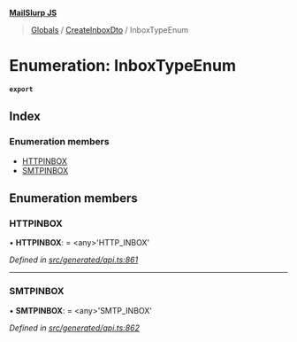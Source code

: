 **[MailSlurp JS](../README.md)**

> [Globals](../README.md) / [CreateInboxDto](../modules/createinboxdto.md) / InboxTypeEnum

# Enumeration: InboxTypeEnum

**`export`** 

## Index

### Enumeration members

* [HTTPINBOX](createinboxdto.inboxtypeenum.md#httpinbox)
* [SMTPINBOX](createinboxdto.inboxtypeenum.md#smtpinbox)

## Enumeration members

### HTTPINBOX

•  **HTTPINBOX**:  = \<any>'HTTP\_INBOX'

*Defined in [src/generated/api.ts:861](https://github.com/mailslurp/mailslurp-client/blob/05090ce/src/generated/api.ts#L861)*

___

### SMTPINBOX

•  **SMTPINBOX**:  = \<any>'SMTP\_INBOX'

*Defined in [src/generated/api.ts:862](https://github.com/mailslurp/mailslurp-client/blob/05090ce/src/generated/api.ts#L862)*
